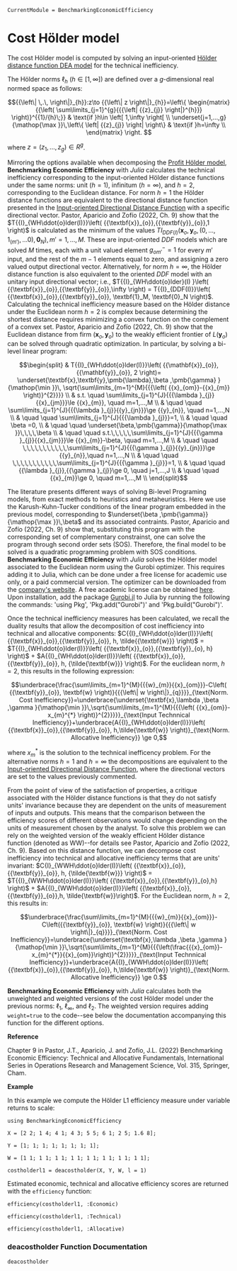 ```@meta
CurrentModule = BenchmarkingEconomicEfficiency
```

# Cost Hölder model


The cost Hölder model is computed by solving an input-oriented [Hölder distance function DEA model](https://javierbarbero.github.io/DataEnvelopmentAnalysis.jl/stable/technical/holder/) for the technical inefficiency.

The Hölder norms ${{\ell }_{h}}$ ($h\in \left[ 1,\infty  \right]$) are defined over a $g$-dimensional real normed space as follows:

```math
{{\left\| \,.\, \right\|}_{h}}:z\to {{\left\| z \right\|}_{h}}=\left\{ \begin{matrix}
{{\left( \sum\limits_{j=1}^{g}{{{\left| {{z}_{j}} \right|}^{h}}} \right)}^{{1}/{h}\;}} & \text{if }h\in \left[ 1,\infty  \right[  \\ 
\underset{j=1,...,g}{\mathop{\max }}\,\left\{ \left| {{z}_{j}} \right| \right\} & \text{if }h=\infty   \\
\end{matrix} \right. 	
```

where $z=\left( {{z}_{1}},...,{{z}_{g}} \right)\in {{R}^{g}}$. 

Mirroring the options available when decomposing the [Profit Hölder model](@ref), **Benchmarking Economic Efficiency** with *Julia* calculates the technical inefficiency corresponding to the input-oriented Hölder distance functions under the same norms: unit ($h=1$), infinitum ($h=\infty$), and $h=2$, corresponding to the Euclidean distance. For norm $h=1$ the Hölder distance functions are equivalent to the directional distance function presented in the [Input-oriented Directional Distance Function](https://javierbarbero.github.io/DataEnvelopmentAnalysis.jl/stable/technical/directional/) with a specific directional vector. Pastor, Aparicio and Zofío (2022, Ch. 9) show that the  $T{{I}_{WH\ddot{o}lder(I)}}\left( {{\textbf{x}}_{o}},{{\textbf{y}}_{o}},1 \right)$ is calculated as the minimum of the values $T{{I}_{DDF(I)}}\left( {{\textbf{x}}_{o}},{{\textbf{y}}_{o}}, \left(0,...,{{1}_{\left( {{m}'} \right)}},...0 \right), \textbf{0}_N \right), {m}'=1,...,M$. These are input-oriented *DDF* models which are solved $M$ times, each with a unit valued element $g^-_{om'}=1$ for every $m'$ input, and the rest of the $m-1$ elements equal to zero, and assigning a zero valued output directional vector. Alternatively, for norm $h=\infty$, the Hölder distance function is also equivalent to the oriented *DDF* model with an unitary input directional vector; i.e., $T{{I}_{WH\ddot{o}lder}(I) }\left( {{\textbf{x}}_{o}},{{\textbf{y}}_{o}},\infty \right) = T{{I}_{DDF(I)}}\left( {{\textbf{x}}_{o}},{{\textbf{y}}_{o}}, \textbf{1}_M, \textbf{0}_N \right)$. Calculating the technical inefficiency measure based on the Hölder distance under the Euclidean norm $h=2$ is complex because determining the shortest distance requires minimizing a convex function on the complement of a convex set. Pastor, Aparicio and Zofío (2022, Ch. 9) show that the Euclidean distance from firm $({{\textbf{x}}_{o}},{{\textbf{y}}_{o}})$ to the weakly efficient frontier of $L\left( {{\textbf{y}}_{o}} \right)$ can be solved through quadratic optimization. In particular, by solving a bi-level linear program:

```math
\begin{split}
& T{{I}_{WH\ddot{o}lder(I)}}\left( {{\mathbf{x}}_{o}},{{\mathbf{y}}_{o}}, 2 \right)= \underset{\textbf{x},\textbf{y},\pmb{\lambda},\beta ,\pmb{\gamma} }{\mathop{\min }}\, \sqrt{\sum\limits_{m=1}^{M}{{{\left( {{x}_{om}}-{{x}_{m}} \right)}^{2}}}}  \\
	& s.t. \quad \sum\limits_{j=1}^{J}{{{\lambda }_{j}}{{x}_{jm}}}\le {{x}_{m}}, \quad  m=1,...,M  \\
	&  \quad \quad \sum\limits_{j=1}^{J}{{{\lambda }_{j}}{{y}_{jn}}}\ge {{y}_{n}}, \quad  n=1,...,N  \\
	& \quad \quad  \sum\limits_{j=1}^{J}{{{\lambda }_{j}}}=1,   \\
	& \quad \quad \beta =0, \\
	& \quad \quad \underset{\beta,\pmb{\gamma}}{\mathop{\max }}\,\,\,\,\beta    \\
	& \quad \quad s.t.\,\,\,\,\,\sum\limits_{j=1}^{J}{{{\gamma }_{j}}{{x}_{jm}}}\le {{x}_{m}}-\beta, \quad m=1,...,M  \\
	& \quad \quad \,\,\,\,\,\,\,\,\,\,\,\sum\limits_{j=1}^{J}{{{\gamma }_{j}}{{y}_{jn}}}\ge {{y}_{n}},\quad  n=1,...,N  \\
	& \quad \quad \,\,\,\,\,\,\,\,\,\,\,\sum\limits_{j=1}^{J}{{{\gamma }_{j}}}=1, \\
	& \quad \quad {{\lambda }_{j}},{{\gamma }_{j}}\ge 0, \quad j=1,...,J  \\
	& \quad \quad {{x}_{m}}\ge 0, \quad m=1,...,M  \\
\end{split}
```

The literature presents different ways of solving Bi-level Programing models, from exact methods to heuristics and metaheuristics. Here we use the Karush-Kuhn-Tucker conditions of the linear program embedded in the previous model, corresponding to $\underset{\beta ,\pmb{\gamma}}{\mathop{\max }}\,\beta$ and its associated contraints. Pastor, Aparicio and Zofío (2022, Ch. 9) show that, substituting this program with the corresponding set of complementary constrainst, one can solve the program through second order sets (SOS). Therefore, the final model to be solved is a quadratic programming problem with SOS conditions. **Benchmarking Economic Efficiency** with *Julia* solves the Hölder  model associated to the Euclidean norm using the Gurobi optimizer. This requires adding it to Julia, which can be done under a free license for academic use only, or a paid commercial version. The optimizer can be downloaded from the [company's website](https://www.gurobi.com/). A free academic license can be obtained [here](https://www.gurobi.com/downloads/end-user-license-agreement-academic/). Upon installation, add the package [Gurobi.jl](https://github.com/jump-dev/Gurobi.jl) to Julia by running the following the commands: 'using Pkg', 'Pkg.add("Gurobi")' and 'Pkg.build("Gurobi")'.    


Once the technical inefficiency measures has been calculated, we recall the duality results that allow the decomposition of cost inefficiency into technical and allocative components: $C{{I}_{WH\ddot{o}lder(I)}}\left( {{\textbf{x}}_{o}},{{\textbf{y}}_{o}}, h, \tilde{{\textbf{w}}} \right)$ = $T{{I}_{WH\ddot{o}lder(I)}}\left( {{\textbf{x}}_{o}},{{\textbf{y}}_{o}, h} \right)$ + $A{{I}_{WH\ddot{o}lder(I)}}\left( {{\textbf{x}}_{o}},{{\textbf{y}}_{o}}, h, {\tilde{\textbf{w}}} \right)$. For the euclidean norm, $h=2$, this results in the following expression: 

```math
\underbrace{\frac{\sum\limits_{m=1}^{M}{{{w}_{m}}{{x}_{om}}}-C\left( {{\textbf{y}}_{o}}, \textbf{w} \right)}{{{\left\| w \right\|}_{q}}}}_{\text{Norm. Cost Inefficiency}}=\underbrace{\underset{\textbf{x},\lambda ,\beta ,\gamma }{\mathop{\min }}\,\sqrt{\sum\limits_{m=1}^{M}{{{\left( {{x}_{om}}-x_{m}^{*} \right)}^{2}}}}}_{\text{Input Technnical Inefficiency}}+\underbrace{A{{I}_{WH\ddot{o}lder(I)}}\left( {{\textbf{x}}_{o}},{{\textbf{y}}_{o}}, h,\tilde{\textbf{w}} \right)}_{\text{Norm. Allocative Inefficiency}} \ge 0,
```

where $x^{*}_{m}$ is the solution to the technical inefficency problem. For the alternative norms $h=1$ and $h=\infty$ the decompositions are equivalent to the [Input-oriented Directional Distance Function](https://javierbarbero.github.io/DataEnvelopmentAnalysis.jl/stable/technical/directional/), where the directional vectors are set to the values previously commented. 

From the point of view of the satisfaction of properties, a critique associated with the Hölder distance functions is that they do not satisfy units' invariance because they are dependent on the units of measurement of inputs and outputs. This means that the comparison between the efficiency scores of different observations would change depending on the units of measurement chosen by the analyst. To solve this problem we can rely on the weighted version of the weakly efficient Hölder distance function (denoted as WW)--for details see Pastor, Aparicio and Zofío (2022, Ch. 9). Based on this distance function, we can decompose cost inefficiency into technical and allocative inefficiency terms that are units' invariant: $C{I}_{WWH\ddot{o}lder(I)}\left( {{\textbf{x}}_{o}},{{\textbf{y}}_{o}}, h, {\tilde{\textbf{w}}} \right)$ = $T{{I}_{WWH\ddot{o}lder(I)}}\left( {{\textbf{x}}_{o}},{{\textbf{y}}_{o},h} \right)$ + $A{{I}_{WWH\ddot{o}lder(I)}}\left( {{\textbf{x}}_{o}},{{\textbf{y}}_{o}},h, \tilde{\textbf{w}}\right)$. For the Euclidean norm, $h=2$, this results in: 

```math
\underbrace{\frac{\sum\limits_{m=1}^{M}{{{w}_{m}}{{x}_{om}}}-C\left({{\textbf{y}}_{o}}, \textbf{w} \right)}{{{\left\| w \right\|}_{q}}}}_{\text{Norm. Cost Inefficiency}}=\underbrace{\underset{\textbf{x},\lambda ,\beta ,\gamma }{\mathop{\min }}\,\sqrt{\sum\limits_{m=1}^{M}{{{\left(\frac{{{x}_{om}}-x_{m}^{*}}{{x}_{om}}\right)}^{2}}}}}_{\text{Input Technnical Inefficiency}}+\underbrace{A{{I}_{WWH\ddot{o}lder(I)}}\left( {{\textbf{x}}_{o}},{{\textbf{y}}_{o}}, h,\tilde{\textbf{w}} \right)}_{\text{Norm. Allocative Inefficiency}} \ge 0.
```

**Benchmarking Economic Efficiency** with *Julia* calculates both the unweighted and weighted versions of the cost Hölder model under the previous norms: ${{\ell }_{1}}$,  ${{\ell }_{\infty }}$, and ${{\ell }_{2}}$. The weighted version requires adding `weight=true` to the code--see below the documentation accompanying this function for the different options. 

**Reference**

Chapter 9 in Pastor, J.T., Aparicio, J. and Zofío, J.L. (2022) Benchmarking Economic Efficiency: Technical and Allocative Fundamentals, International Series in Operations Research and Management Science, Vol. 315,  Springer, Cham. 


**Example**

In this example we compute the Hölder L1 efficiency measure under variable returns to scale:
```@example costholder
using BenchmarkingEconomicEfficiency

X = [2 2; 1 4; 4 1; 4 3; 5 5; 6 1; 2 5; 1.6 8];

Y = [1; 1; 1; 1; 1; 1; 1; 1];

W = [1 1; 1 1; 1 1; 1 1; 1 1; 1 1; 1 1; 1 1];

costholderl1 = deacostholder(X, Y, W, l = 1)
```

Estimated economic, technical and allocative efficiency scores are returned with the `efficiency` function:
```@example costholder
efficiency(costholderl1, :Economic)
```

```@example costholder
efficiency(costholderl1, :Technical)
```

```@example costholder
efficiency(costholderl1, :Allocative)
```


### deacostholder Function Documentation

```@docs
deacostholder
```

